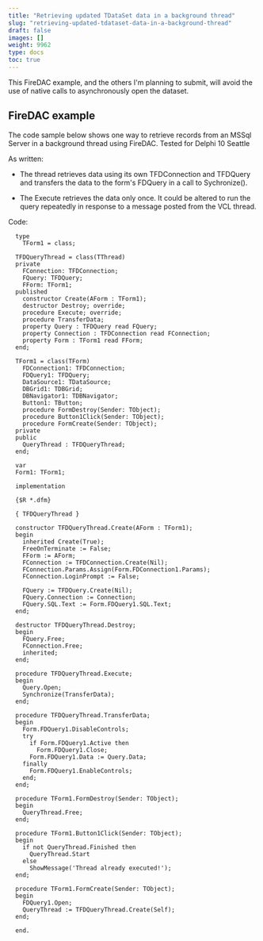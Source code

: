 ```yaml
---
title: "Retrieving updated TDataSet data in a background thread"
slug: "retrieving-updated-tdataset-data-in-a-background-thread"
draft: false
images: []
weight: 9962
type: docs
toc: true
---
```


This FireDAC example, and the others I'm planning to submit, will avoid the use of native calls to asynchronously open the dataset.

## FireDAC example
The code sample below shows one way to retrieve records from an MSSql Server
in a background thread using FireDAC.  Tested for Delphi 10 Seattle

As written:

- The thread retrieves data using its own TFDConnection and TFDQuery and transfers
the data to the form's FDQuery in a call to Sychronize().

- The Execute retrieves the data only once.  It could be altered to run the
query repeatedly in response to a message posted from the VCL thread.

Code:

      type
        TForm1 = class;
    
      TFDQueryThread = class(TThread)
      private
        FConnection: TFDConnection;
        FQuery: TFDQuery;
        FForm: TForm1;
      published
        constructor Create(AForm : TForm1);
        destructor Destroy; override;
        procedure Execute; override;
        procedure TransferData;
        property Query : TFDQuery read FQuery;
        property Connection : TFDConnection read FConnection;
        property Form : TForm1 read FForm;
      end;
    
      TForm1 = class(TForm)
        FDConnection1: TFDConnection;
        FDQuery1: TFDQuery;
        DataSource1: TDataSource;
        DBGrid1: TDBGrid;
        DBNavigator1: TDBNavigator;
        Button1: TButton;
        procedure FormDestroy(Sender: TObject);
        procedure Button1Click(Sender: TObject);
        procedure FormCreate(Sender: TObject);
      private
      public
        QueryThread : TFDQueryThread;
      end;
    
      var
      Form1: TForm1;
    
      implementation
    
      {$R *.dfm}
    
      { TFDQueryThread }
    
      constructor TFDQueryThread.Create(AForm : TForm1);
      begin
        inherited Create(True);
        FreeOnTerminate := False;
        FForm := AForm;
        FConnection := TFDConnection.Create(Nil);
        FConnection.Params.Assign(Form.FDConnection1.Params);
        FConnection.LoginPrompt := False;
    
        FQuery := TFDQuery.Create(Nil);
        FQuery.Connection := Connection;
        FQuery.SQL.Text := Form.FDQuery1.SQL.Text;
      end;
    
      destructor TFDQueryThread.Destroy;
      begin
        FQuery.Free;
        FConnection.Free;
        inherited;
      end;
    
      procedure TFDQueryThread.Execute;
      begin
        Query.Open;
        Synchronize(TransferData);
      end;
    
      procedure TFDQueryThread.TransferData;
      begin
        Form.FDQuery1.DisableControls;
        try
          if Form.FDQuery1.Active then
            Form.FDQuery1.Close;
          Form.FDQuery1.Data := Query.Data;
        finally
          Form.FDQuery1.EnableControls;
        end;
      end;
    
      procedure TForm1.FormDestroy(Sender: TObject);
      begin
        QueryThread.Free;
      end;
    
      procedure TForm1.Button1Click(Sender: TObject);
      begin
        if not QueryThread.Finished then
          QueryThread.Start
        else
          ShowMessage('Thread already executed!');
      end;
    
      procedure TForm1.FormCreate(Sender: TObject);
      begin
        FDQuery1.Open;
        QueryThread := TFDQueryThread.Create(Self);
      end;
    
      end.



